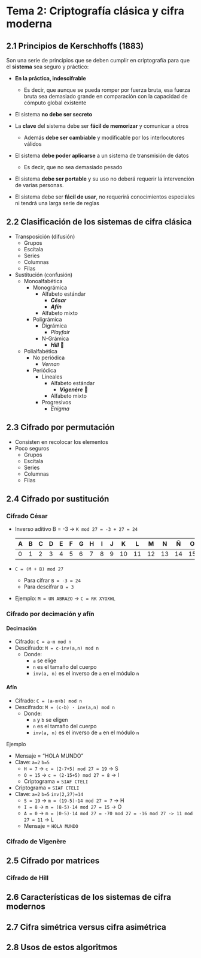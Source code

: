 # Tema 2: Criptografía clásica y cifra moderna

## 2.1 Principios de Kerschhoffs (1883)

Son una serie de principios que se deben cumplir en criptografía para que el **sistema** sea seguro y práctico:

- **En la práctica, indescifrable**
    - Es decir, que aunque se pueda romper por fuerza bruta, esa fuerza bruta sea demasiado grande en comparación con la capacidad de cómputo global existente

- El sistema **no debe ser secreto**

- La **clave** del sistema debe ser **fácil de memorizar** y comunicar a otros
    - Además **debe ser cambiable** y modificable por los interlocutores válidos

- El sistema **debe poder aplicarse** a  un sistema de transmisión de datos
    - Es decir, que no sea demasiado pesado

- El sistema **debe ser portable** y su uso no deberá requerir la intervención de varias personas.

- El sistema debe ser **fácil de usar**, no requerirá conocimientos especiales ni tendrá una larga serie de reglas

## 2.2 Clasificación de los sistemas de cifra clásica

- Transposición (difusión)
    - Grupos
    - Escítala
    - Series
    - Columnas
    - Filas
- Sustitución (confusión)
    - Monoalfabética
        - Monográmica
            - Alfabeto estándar
                - ***César***
                - ***Afín***
            - Alfabeto mixto
        - Poligrámica
            - Digrámica
                - *Playfair*
            - N-Grámica
                - ***Hill*** :red_circle:
    - Polialfabética
        - No periódica
            - *Vernan*
        - Periódica
            - Lineales
                - Alfabeto estándar
                    - ***Vigenère*** :red_circle:
                - Alfabeto mixto
            - Progresivos
                - *Enigma*

## 2.3 Cifrado por permutación

- Consisten en recolocar los elementos
- Poco seguros
    - Grupos
    - Escítala
    - Series
    - Columnas
    - Filas

## 2.4 Cifrado por sustitución

### Cifrado César

- Inverso aditivo B = -3 → `K mod 27 = -3 + 27 = 24`

    | A | B | C | D | E | F | G | H | I | J | K  | L  | M  | N  | Ñ  | O  | P  | Q  | R  | S  | T  | U  | V  | W  | X  | Y  | Z  |
    |---|---|---|---|---|---|---|---|---|---|----|----|----|----|----|----|----|----|----|----|----|----|----|----|----|----|----|
    | 0 | 1 | 2 | 3 | 4 | 5 | 6 | 7 | 8 | 9 | 10 | 11 | 12 | 13 | 14 | 15 | 16 | 17 | 18 | 19 | 20 | 21 | 22 | 23 | 24 | 25 | 26 |

- `C = (M + B) mod 27`
    - Para cifrar `B = -3 = 24`
    - Para descifrar `B = 3`
- Ejemplo: `M = UN ABRAZO` → `C = RK XYOXWL`

### Cifrado por decimación y afín

#### Decimación

- Cifrado: `C = a·m mod n`
- Descifrado: `M = c·inv(a,n) mod n`
    - Donde:
        - `a` se elige
        - `n` es el tamaño del cuerpo
        - `inv(a, n)` es el inverso de `a` en el módulo `n`

#### Afín

- Cifrado: `C = (a·m+b) mod n`
- Descifrado: `M = (c-b) · inv(a,n) mod n`
    - Donde:
        - `a` y `b` se eligen
        - `n` es el tamaño del cuerpo
        - `inv(a, n)` es el inverso de `a` en el módulo `n`

Ejemplo

- Mensaje = “HOLA MUNDO”
- Clave: `a=2` `b=5`
    - `H = 7` → `c = (2·7+5) mod 27 = 19` → S
    - `O = 15` → `c = (2·15+5) mod 27 = 8` → I
    - Criptograma = `SIAF CTELI`
- Criptograma = `SIAF CTELI`
- Clave: `a=2` `b=5` `inv(2,27)=14`
    - `S = 19` → `m = (19-5)·14 mod 27 = 7` → H
    - `I = 8` → `m = (8-5)·14 mod 27 = 15` → O
    - `A = 0` → `m = (0-5)·14 mod 27 = -70 mod 27 = -16 mod 27 -> 11 mod 27 = 11` → L
    - Mensaje = `HOLA MUNDO`

### Cifrado de Vigenère

## 2.5 Cifrado por matrices

### Cifrado de Hill

## 2.6 Características de los sistemas de cifra modernos

## 2.7 Cifra simétrica versus cifra asimétrica

## 2.8 Usos de estos algoritmos

